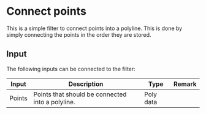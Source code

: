 # Connect points

This is a simple filter to connect points into a polyline. This is done by simply connecting the points in the order they are stored.

## Input

The following inputs can be connected to the filter:

| Input                     | Description                                                               | Type          | Remark        |
|---------------------------|---------------------------------------------------------------------------|---------------|---------------|
| Points                    | Points that should be connected into a polyline.                          | Poly data     |               |
